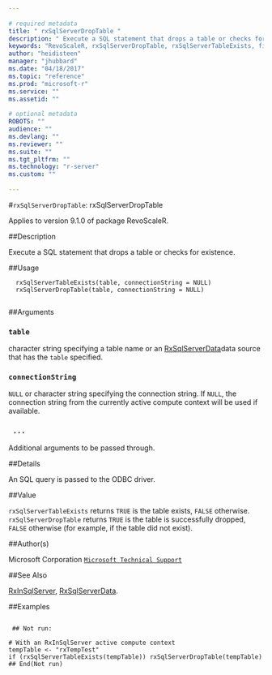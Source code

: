 ```yaml
--- 
 
# required metadata 
title: " rxSqlServerDropTable " 
description: " Execute a SQL statement that drops a table or checks for existence. " 
keywords: "RevoScaleR, rxSqlServerDropTable, rxSqlServerTableExists, file" 
author: "heidisteen" 
manager: "jhubbard" 
ms.date: "04/18/2017" 
ms.topic: "reference" 
ms.prod: "microsoft-r" 
ms.service: "" 
ms.assetid: "" 
 
# optional metadata 
ROBOTS: "" 
audience: "" 
ms.devlang: "" 
ms.reviewer: "" 
ms.suite: "" 
ms.tgt_pltfrm: "" 
ms.technology: "r-server" 
ms.custom: "" 
 
--- 
```

 
 
 
 #`rxSqlServerDropTable`:  rxSqlServerDropTable 

 Applies to version 9.1.0 of package RevoScaleR.
 
 ##Description
 
Execute a SQL statement that drops a table or checks for existence.
 
 
 ##Usage

```   
  rxSqlServerTableExists(table, connectionString = NULL)
  rxSqlServerDropTable(table, connectionString = NULL)
 
```
 
 
 ##Arguments

   
    
 ### `table`
  character string specifying a table name or an [RxSqlServerData](rxsqlserverdata.md)data source that has the `table` specified.  
  
  
    
 ### `connectionString`
 `NULL` or character string specifying the connection string.  If `NULL`, the connection string from the currently  active compute context will be used if available.  
  
  
    
 ### ` ...`
  Additional arguments to be passed through.  
  
  
 
 
 ##Details
 
An SQL query is passed to the ODBC driver.
 
 
 ##Value
 
`rxSqlServerTableExists` returns `TRUE` is the table exists, `FALSE` otherwise.
`rxSqlServerDropTable` returns `TRUE` is the table is successfully dropped, 
`FALSE` otherwise (for example, if the table did not exist).
 
 
 ##Author(s)
 
Microsoft Corporation [`Microsoft Technical Support`](https://go.microsoft.com/fwlink/?LinkID=698556&clcid=0x409)

 
 
 
 
 ##See Also
 
[RxInSqlServer](rxinsqlserver.md),
[RxSqlServerData](rxsqlserverdata.md).
   
 ##Examples

 ```
   
  ## Not run:
 
# With an RxInSqlServer active compute context
tempTable <- "rxTempTest"
if (rxSqlServerTableExists(tempTable)) rxSqlServerDropTable(tempTable)
 ## End(Not run) 
  
 
```
 
 
 
 
